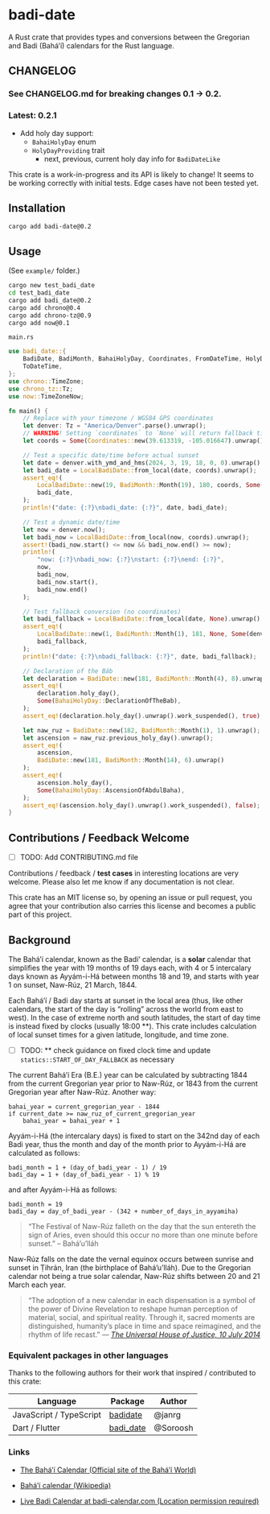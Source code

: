 # badi-date

A Rust crate that provides types and conversions between the Gregorian and Badi (Bahá’í) calendars for the Rust language.

## CHANGELOG

### See CHANGELOG.md for breaking changes 0.1 -> 0.2.

### Latest: 0.2.1
- Add holy day support:
  - `BahaiHolyDay` enum
  - `HolyDayProviding` trait
    - next, previous, current holy day info for `BadiDateLike`

This crate is a work-in-progress and its API is likely to change! It seems to be working correctly with initial tests. Edge cases have not been tested yet.

## Installation

```
cargo add badi-date@0.2
```

## Usage

(See `example/` folder.)

```bash
cargo new test_badi_date
cd test_badi_date
cargo add badi_date@0.2
cargo add chrono@0.4
cargo add chrono-tz@0.9
cargo add now@0.1
```

`main.rs`
```rust
use badi_date::{
    BadiDate, BadiMonth, BahaiHolyDay, Coordinates, FromDateTime, HolyDayProviding, LocalBadiDate,
    ToDateTime,
};
use chrono::TimeZone;
use chrono_tz::Tz;
use now::TimeZoneNow;

fn main() {
    // Replace with your timezone / WGS84 GPS coordinates
    let denver: Tz = "America/Denver".parse().unwrap();
    // WARNING! Setting `coordinates` to `None` will return fallback time `badi_date::statics::START_OF_DAY_FALLBACK`
    let coords = Some(Coordinates::new(39.613319, -105.016647).unwrap());

    // Test a specific date/time before actual sunset
    let date = denver.with_ymd_and_hms(2024, 3, 19, 18, 0, 0).unwrap();
    let badi_date = LocalBadiDate::from_local(date, coords).unwrap();
    assert_eq!(
        LocalBadiDate::new(19, BadiMonth::Month(19), 180, coords, Some(denver)).unwrap(),
        badi_date,
    );
    println!("date: {:?}\nbadi_date: {:?}", date, badi_date);

    // Test a dynamic date/time
    let now = denver.now();
    let badi_now = LocalBadiDate::from_local(now, coords).unwrap();
    assert!(badi_now.start() <= now && badi_now.end() >= now);
    println!(
        "now: {:?}\nbadi_now: {:?}\nstart: {:?}\nend: {:?}",
        now,
        badi_now,
        badi_now.start(),
        badi_now.end()
    );

    // Test fallback conversion (no coordinates)
    let badi_fallback = LocalBadiDate::from_local(date, None).unwrap();
    assert_eq!(
        LocalBadiDate::new(1, BadiMonth::Month(1), 181, None, Some(denver)).unwrap(),
        badi_fallback,
    );
    println!("date: {:?}\nbadi_fallback: {:?}", date, badi_fallback);

    // Declaration of the Báb
    let declaration = BadiDate::new(181, BadiMonth::Month(4), 8).unwrap();
    assert_eq!(
        declaration.holy_day(),
        Some(BahaiHolyDay::DeclarationOfTheBab),
    );
    assert_eq!(declaration.holy_day().unwrap().work_suspended(), true);

    let naw_ruz = BadiDate::new(182, BadiMonth::Month(1), 1).unwrap();
    let ascension = naw_ruz.previous_holy_day().unwrap();
    assert_eq!(
        ascension,
        BadiDate::new(181, BadiMonth::Month(14), 6).unwrap()
    );
    assert_eq!(
        ascension.holy_day(),
        Some(BahaiHolyDay::AscensionOfAbdulBaha),
    );
    assert_eq!(ascension.holy_day().unwrap().work_suspended(), false);
}
```

## Contributions / Feedback Welcome

- [ ] TODO: Add CONTRIBUTING.md file

Contributions / feedback / **test cases** in interesting locations are very welcome. Please also let me know if any documentation is not clear.

This crate has an MIT license so, by opening an issue or pull request, you agree that your contribution also carries this license and becomes a public part of this project.

## Background

The Bahá’í calendar, known as the Badí‘ calendar, is a **solar** calendar that simplifies the year with 19 months of 19 days each, with 4 or 5 intercalary days known as Ayyám-i-Há between months 18 and 19, and starts with year 1 on sunset, Naw-Rúz, 21 March, 1844.

Each Bahá’í / Badi day starts at sunset in the local area (thus, like other calendars, the start of the day is “rolling” across the world from east to west). In the case of extreme north and south latitudes, the start of day time is instead fixed by clocks (usually 18:00 **). This crate includes calculation of local sunset times for a given latitude, longitude, and time zone.

- [ ] TODO: ** check guidance on fixed clock time and update `statics::START_OF_DAY_FALLBACK` as necessary

The current Bahá’í Era (B.E.) year can be calculated by subtracting 1844 from the current Gregorian year prior to Naw-Rúz, or 1843 from the current Gregorian year after Naw-Rúz. Another way:
```
bahai_year = current_gregorian_year - 1844
if current_date >= naw_ruz_of_current_gregorian_year
    bahai_year = bahai_year + 1
```

Ayyám-i-Há (the intercalary days) is fixed to start on the 342nd day of each Badi year, thus the month and day of the month prior to Ayyám-i-Há are calculated as follows:
```
badi_month = 1 + (day_of_badi_year - 1) / 19
badi_day = 1 + (day_of_badi_year - 1) % 19
```

and after Ayyám-i-Há as follows:
```
badi_month = 19
badi_day = day_of_badi_year - (342 + number_of_days_in_ayyamiha)
```


> “The Festival of Naw-Rúz falleth on the day that the sun entereth the sign of Aries, even should this occur no more than one minute before sunset.” – Bahá’u’lláh

Naw-Rúz falls on the date the vernal equinox occurs between sunrise and sunset in Ṭihrán, Iran (the birthplace of Bahá’u’lláh). Due to the Gregorian calendar not being a true solar calendar, Naw-Rúz shifts between 20 and 21 March each year.

> “The adoption of a new calendar in each dispensation is a symbol of the power of Divine Revelation to reshape human perception of material, social, and spiritual reality. Through it, sacred moments are distinguished, humanity’s place in time and space reimagined, and the rhythm of life recast.” — <cite>[The Universal House of Justice, 10 July 2014](https://www.bahai.org/library/authoritative-texts/the-universal-house-of-justice/messages/20140710_001/1)</cite>

### Equivalent packages in other languages

Thanks to the following authors for their work that inspired / contributed to this crate:

| Language      | Package       | Author       |
| ------------- | ------------- | ------------ |
| JavaScript / TypeScript | [badidate](https://github.com/janrg/badiDate) | @janrg |
| Dart / Flutter | [badi_date](https://github.com/Soroosh/badi_date) | @Soroosh |

### Links

- [The Bahá’í Calendar (Official site of the Bahá’í World)](https://www.bahai.org/action/devotional-life/calendar)

- [Baháʼí calendar (Wikipedia)](https://en.wikipedia.org/wiki/Bah%C3%A1%CA%BC%C3%AD_calendar)

- [Live Badi Calendar at badi-calendar.com (Location permission required)](https://www.badi-calendar.com/today)
